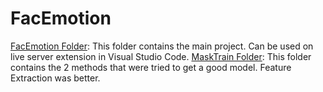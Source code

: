 # FacEmotion
[FacEmotion Folder](./FacEmotion): This folder contains the main project. Can be used on live server extension in Visual Studio Code.
[MaskTrain Folder](./MaskTrain): This folder contains the 2 methods that were tried to get a good model. Feature Extraction was better.
